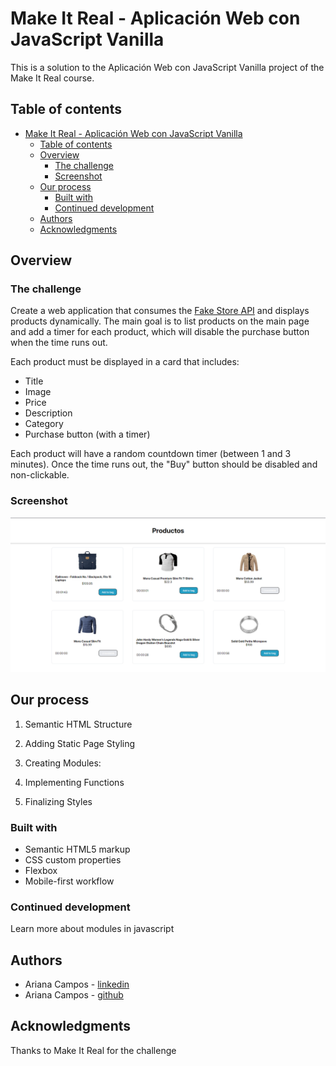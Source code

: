 # Make It Real - Aplicación Web con JavaScript Vanilla

This is a solution to the Aplicación Web con JavaScript Vanilla project of the Make It Real course.

## Table of contents

- [Make It Real - Aplicación Web con JavaScript Vanilla](#make-it-real---aplicación-web-con-javascript-vanilla)
  - [Table of contents](#table-of-contents)
  - [Overview](#overview)
    - [The challenge](#the-challenge)
    - [Screenshot](#screenshot)
  - [Our process](#our-process)
    - [Built with](#built-with)
    - [Continued development](#continued-development)
  - [Authors](#authors)
  - [Acknowledgments](#acknowledgments)

## Overview

### The challenge

Create a web application that consumes the [Fake Store API](https://fakestoreapi.com/) and displays products dynamically. The main goal is to list products on the main page and add a timer for each product, which will disable the purchase button when the time runs out.

Each product must be displayed in a card that includes:

- Title
- Image
- Price
- Description
- Category
- Purchase button (with a timer)

Each product will have a random countdown timer (between 1 and 3 minutes).
Once the time runs out, the "Buy" button should be disabled and non-clickable.

### Screenshot

![](DesktopScreenShot.PNG)

## Our process

1. Semantic HTML Structure

2. Adding Static Page Styling

3. Creating Modules:

4. Implementing Functions

5. Finalizing Styles

### Built with
- Semantic HTML5 markup
- CSS custom properties
- Flexbox
- Mobile-first workflow

### Continued development

Learn more about modules in javascript

## Authors

- Ariana Campos - [linkedin](https://www.linkedin.com/in/ariana-campos-trinidad-563443194/)
- Ariana Campos - [github](https://github.com/Aricatri)

## Acknowledgments

Thanks to Make It Real for the challenge
